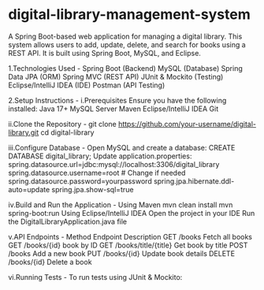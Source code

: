 # digital-library-management-system
A Spring Boot-based web application for managing a digital library. This system allows users to add, update, delete, and search for books using a REST API. It is built using Spring Boot, MySQL, and Eclipse.

1.Technologies Used -
Spring Boot (Backend)
MySQL (Database)
Spring Data JPA (ORM)
Spring MVC (REST API)
JUnit & Mockito (Testing)
Eclipse/IntelliJ IDEA (IDE)
Postman (API Testing)

2.Setup Instructions - 
i.Prerequisites
Ensure you have the following installed:
Java 17+
MySQL Server
Maven
Eclipse/IntelliJ IDEA
Git

ii.Clone the Repository - 
git clone https://github.com/your-username/digital-library.git
cd digital-library

iii.Configure Database - 
Open MySQL and create a database:
CREATE DATABASE digital_library;
Update application.properties:
spring.datasource.url=jdbc:mysql://localhost:3306/digital_library
spring.datasource.username=root  # Change if needed
spring.datasource.password=yourpassword
spring.jpa.hibernate.ddl-auto=update
spring.jpa.show-sql=true

iv.Build and Run the Application -
Using Maven
mvn clean install
mvn spring-boot:run
Using Eclipse/IntelliJ IDEA
Open the project in your IDE
Run the DigitalLibraryApplication.java file

v.API Endpoints - 
Method             Endpoint            Description
GET                  /books          Fetch all books
GET               /books/{id}         book by ID
GET           /books/title/{title}   Get book by title
POST                 /books           Add a new book
PUT                /books/{id}     Update book details
DELETE             /books/{id}         Delete a book

vi.Running Tests -
To run tests using JUnit & Mockito:
